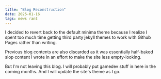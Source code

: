 ```yaml
---
title: "Blog Reconstruction"
date: 2025-01-16
tags: news rant
---
```


I decided to revert back to the default minima theme because I realize I spent too much time getting third party jekyll themes to work with Github Pages rather than writing.

Previous blog contents are also discarded as it was essentially half-baked slop content I wrote in an effort to make the site less empty-looking.

But I'm not leaving this blog. I will probably put gamedev stuff in here in the coming months. And I will update the site's theme as I go.